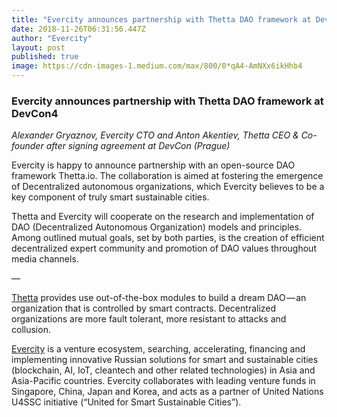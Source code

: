 ```yaml
---
title: "Evercity announces partnership with Thetta DAO framework at DevCon"
date: 2018-11-26T06:31:56.447Z
author: "Evercity"
layout: post
published: true
image: https://cdn-images-1.medium.com/max/800/0*qA4-AmNXx6ikHhb4
---
```


### **Evercity announces partnership with Thetta DAO framework at DevCon4**

_Alexander Gryaznov, Evercity CTO and Anton Akentiev, Thetta CEO &amp; Co-founder after signing agreement at DevCon (Prague)_



Evercity is happy to announce partnership with an open-source DAO framework Thetta.io. The collaboration is aimed at fostering the emergence of Decentralized autonomous organizations, which Evercity believes to be a key component of truly smart sustainable cities.

Thetta and Evercity will cooperate on the research and implementation of DAO (Decentralized Autonomous Organization) models and principles. Among outlined mutual goals, set by both parties, is the creation of efficient decentralized expert community and promotion of DAO values throughout media channels.

—

[Thetta](https://web.thetta.io) provides use out-of-the-box modules to build a dream DAO — an organization that is controlled by smart contracts. Decentralized organizations are more fault tolerant, more resistant to attacks and collusion.

[Evercity](http://evercity.io) is a venture ecosystem, searching, accelerating, financing and implementing innovative Russian solutions for smart and sustainable cities (blockchain, AI, IoT, cleantech and other related technologies) in Asia and Asia-Pacific countries. Evercity collaborates with leading venture funds in Singapore, China, Japan and Korea, and acts as a partner of United Nations U4SSC initiative (“United for Smart Sustainable Cities”).
